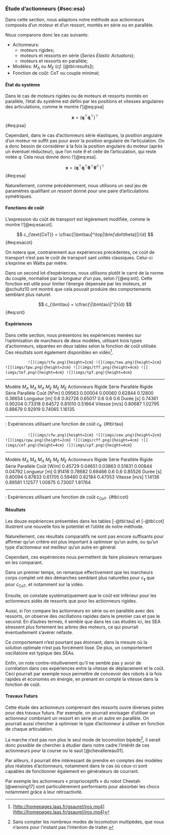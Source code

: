 ### Étude d’actionneurs {#sec:esa}

Dans cette section, nous adaptons notre méthode aux actionneurs composés d’un moteur et d’un ressort, montés en série
ou en parallèle.

Nous comparons donc les cas suivants:

- Actionneurs:
    - moteurs rigides;
    - moteurs et ressorts en série (*Series Elastic Actuators*);
    - moteurs et ressorts en parallèle;
- Modèles: $M_A$ ou $M_E$ (*cf.* [@tbl:results]);
- Fonction de coût: CoT ou couple minimal;

#### État du système

Dans le cas de moteurs rigides ou de moteurs et ressorts montés en parallèle, l’état du système est défini par les
positions et vitesses angulaires des articulations, comme le montre l’[@eq:psa]

$$ \bm x = \left(\bm q^\top \bm{\dot q}^\top\right)^\top $$ {#eq:psa}

Cependant, dans le cas d’actionneurs série élastiques, la position angulaire d’un moteur ne suffit pas pour avoir la
position angulaire de l’articulation. On a donc besoin de considérer à la fois la position angulaire du moteur (après
un éventuel réducteur), que l’on note $\theta$ et celle de l’articulation, qui reste notée $q$. Cela nous donne donc
l’[@eq:esa].

$$ \bm x = \left(\bm q^\top \bm{\dot q}^\top \bm\theta^\top \bm{\dot\theta}^\top\right)^\top $$ {#eq:esa}

Naturellement, comme précédemment, nous utilisons un seul jeu de paramètres qualifiant un ressort donné pour une paire
d’articulations symétriques.

#### Fonctions de coût

L’expression du coût de transport est légèrement modifiée, comme le montre l’[@eq:esacot].

$$ c_{\text{CoT}} = \cfrac{|\bm\tau|^\top|\bm{\dot\theta}|}{d} $$ {#eq:esacot}

On notera que, contrairement aux expériences précédentes, ce coût de transport n’est pas le coût de transport sant
unités classiques. Celui-ci s’exprime en Watts par mètre.

Dans un second lot d’expériences, nous utilisons plutôt le carré de la norme du couple, normalisé par la longueur d’un
pas, selon l’[@eq:snt]. Cette fonction est utile pour limiter l’énergie dépensée par les moteurs, et @schultz10 ont
montré que cela pouvait produire des comportements semblant plus naturel.

$$ c_{\bm\tau} = \cfrac{\|\bm\tau\|^2}{d} $$ {#eq:snt}

#### Expériences

Dans cette section, nous présentons les expériences menées sur l’optimisation de marcheurs de deux modèles, utilisant
trois types d’actionneurs, séparées en deux tables selon la fonction de coût utilisée. Ces résultats sont également
disponibles en vidéo[^12].


              ![](imgs/tfw.png){height=2cm} ![](imgs/tew.png){height=2cm} ![](imgs/tpw.png){height=2cm} ![](imgs/tff.png){height=4cm} ![](imgs/tef.png){height=4cm} ![](imgs/tpf.png){height=4cm}
------------- ----------------------------- ----------------------------- ----------------------------- ----------------------------- ----------------------------- -----------------------------
Modèle        $M_A$                         $M_A$                         $M_A$                         $M_E$                         $M_E$                         $M_E$
Actionneurs   Rigide                        Série                         Parallèle                     Rigide                        Série                         Parallèle
Coût [N²m]    0.09563                       0.00004                       0.00060                       0.62844                       0.12800                       0.36654
Longueur [m]  0.6                           0.92726                       0.65017                       0.6                           0.6                           0.6
Durée [s]     0.74361                       0.90204                       0.73318                       0.64572                       0.81010                       0.51664
Vitesse [m/s] 0.80687                       1.02795                       0.88679                       0.92919                       0.74065                       1.16135
------------- ----------------------------- ----------------------------- ----------------------------- ----------------------------- ----------------------------- -----------------------------
: Expériences utilisant une fonction de coût $c_{\bm\tau}$. {#tbl:tau}


              ![](imgs/cfw.png){height=2cm} ![](imgs/cew.png){height=2cm} ![](imgs/cpw.png){height=2cm} ![](imgs/cff.png){height=4cm} ![](imgs/cef.png){height=4cm} ![](imgs/cpf.png){height=4cm}
------------- ----------------------------- ----------------------------- ----------------------------- ----------------------------- ----------------------------- -----------------------------
Modèle        $M_A$                         $M_A$                         $M_A$                         $M_E$                         $M_E$                         $M_E$
Actionneurs   Rigide                        Série                         Parallèle                     Rigide                        Série                         Parallèle
Coût [W/m]    0.45729                       0.04651                       0.03863                       0.51831                       0.00844                       0.04792
Longueur [m]  0.91416                       0.78682                       0.69466                       0.6                           0.6                           0.85526
Durée [s]     0.80094                       0.87833                       0.61705                       0.59480                       0.82184                       0.47053
Vitesse [m/s] 1.14136                       0.89581                       1.12577                       1.00875                       0.73007                       1.81764
------------- ----------------------------- ----------------------------- ----------------------------- ----------------------------- ----------------------------- -----------------------------
: Expériences utilisant une fonction de coût $c_{\text{CoT}}$. {#tbl:cot}


<!-- a_ -->

[^12]: [http://homepages.laas.fr/gsaurel/iros.mp4](http://homepages.laas.fr/gsaurel/iros.mp4)

<!--TODO: update this link for hal.laas.fr-->

#### Résultats

Les douze expériences présentées dans les tables [-@tbl:tau] et [-@tbl:cot] illustrent une nouvelle fois le potentiel
et l’utilité de notre méthode.

Naturellement, ces résultats comparatifs ne sont pas encore suffisants pour affirmer qu’un critère est plus important à
optimiser qu’un autre, ou qu’un type d’actionneur est meilleur qu’un autre en général.

Cependant, ces expériences nous permettent de faire plusieurs remarques en les comparant.

Dans un premier temps, on remarque effectivement que les marcheurs corps complet ont des démarches semblant plus
naturelles pour $c_{\bm\tau}$ que pour $c_{\text{CoT}}$, et notamment sur la vidéo.

Ensuite, on constate systématiquement que le coût est inférieur pour les actionneurs aidés de ressorts que pour les
actionneurs rigides.

Aussi, si l’on compare les actionneurs en série ou en parallèle avec des ressorts, on observe des oscillations
rapides dans le premier cas et pas le second. En d’autres termes, il semble que dans les cas étudiés ici, les SEA
stressent plus fortement les arbres des moteurs, ce qui pourrait éventuellement s’avérer néfaste.

Ce comportement n’est pourtant pas étonnant, dans la mesure où la solution optimale n’est pas forcément lisse. De plus,
un comportement oscillatoire est typique des SEAs.

Enfin, on note contre-intuitivement qu’il ne semble pas y avoir de corrélation dans ces expériences entre la vitesse de
déplacement et le coût. Ceci pourrait par exemple nous permettre de concevoir des robots à la fois rapides et économes
en énergie, en prenant en compte la vitesse dans la fonction de coût.

#### Travaux Futurs

Cette étude des actionneurs comprenant des ressorts ouvre diverses pistes pour des travaux futurs. Par exemple, on
pourrait envisager d’utiliser un actionneur combinant un ressort en série et un autre en parallèle. On pourrait aussi
chercher à optimiser le type d’actionneur à utiliser en fonction de chaque articulation.

La marche n’est pas non plus le seul mode de locomotion bipède[^13], il serait donc possible de chercher à étudier dans
notre cadre l’intérêt de ces actionneurs pour la course ou le saut [@chevallereau01].

[^13]: Sans compter les nombreux modes de locomotion multipèdes, que nous n’avons pour l’instant pas l’intention de
traiter.

Par ailleurs, il pourrait être intéressant de prendre en comptes des modèles plus réalistes d’actionneurs, notamment
dans le cas où ceux-ci sont capables de fonctionner également en générateurs de courrant.

Par exemple les actionneurs « proprioceptifs » du robot Cheetah [@wensing17] sont particulièrement performants pour
absorber les chocs notamment grâce à leur rétroactivité.
